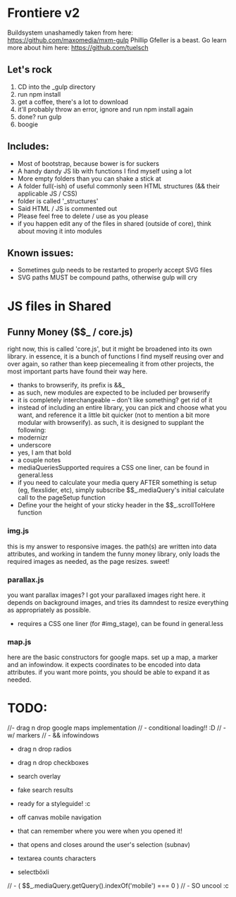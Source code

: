 # Frontiere v2

Buildsystem unashamedly taken from here: https://github.com/maxomedia/mxm-gulp
Phillip Gfeller is a beast. Go learn more about him here: https://github.com/tuelsch

## Let's rock

1. CD into the _gulp directory
2. run npm install
3. get a coffee, there's a lot to download
4. it'll probably throw an error, ignore and run npm install again
5. done? run gulp
6. boogie

## Includes:

- Most of bootstrap, because bower is for suckers
- A handy dandy JS lib with functions I find myself using a lot
- More empty folders than you can shake a stick at
- A folder full(-ish) of useful commonly seen HTML structures (&& their applicable JS / CSS)
 - folder is called '_structures'
 - Said HTML / JS is commented out
 - Please feel free to delete / use as you please
 - if you happen edit any of the files in shared (outside of core), think about moving it into modules

## Known issues:
- Sometimes gulp needs to be restarted to properly accept SVG files
- SVG paths MUST be compound paths, otherwise gulp will cry

# JS files in Shared

## Funny Money ($$_ / core.js)
right now, this is called 'core.js', but it might be broadened into its own library. in essence, it is a bunch of functions I find myself reusing over and over again, so rather than keep piecemealing it from other projects, the most important parts have found their way here.
- thanks to browserify, its prefix is &&_
 - as such, new modules are expected to be included per browserify
- it is completely interchangeable – don't like something? get rid of it
- instead of including an entire library, you can pick and choose what you want, and reference it a little bit quicker (not to mention a bit more modular with browserify). as such, it is designed to supplant the following:
 - modernizr
 - underscore
 - yes, I am that bold
- a couple notes
 - mediaQueriesSupported requires a CSS one liner, can be found in general.less
 - if you need to calculate your media query AFTER something is setup (eg, flexslider, etc), simply subscribe $$_.mediaQuery's initial calculate call to the pageSetup function
 - Define your the height of your sticky header in the $$_.scrollToHere function

### img.js
this is my answer to responsive images. the path(s) are written into data attributes, and working in tandem the funny money library, only loads the required images as needed, as the page resizes. sweet!

### parallax.js
you want parallax images? I got your parallaxed images right here. it depends on background images, and tries its damndest to resize everything as appropriately as possible.
 - requires a CSS one liner (for #img_stage), can be found in general.less

### map.js
here are the basic constructors for google maps. set up a map, a marker and an infowindow. it expects coordinates to be encoded into data attributes. if you want more points, you should be able to expand it as needed.


# TODO:
//- drag n drop google maps implementation
// - conditional loading!! :D
// - w/ markers
// - && infowindows

- drag n drop radios
- drag n drop checkboxes

- search overlay
 - fake search results

- ready for a styleguide! :c

- off canvas mobile navigation
 - that can remember where you were when you opened it!
 - that opens and closes around the user's selection (subnav)

- textarea counts characters

- selectböxli

// - ( $$_.mediaQuery.getQuery().indexOf('mobile') === 0 )
 // - SO uncool :c